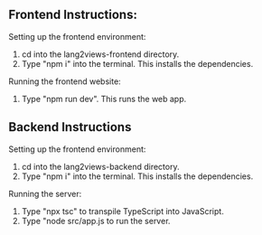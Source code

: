 ## Frontend Instructions:

Setting up the frontend environment:

1. cd into the lang2views-frontend directory.
2. Type "npm i" into the terminal. This installs the dependencies.

Running the frontend website:

1. Type "npm run dev". This runs the web app.

## Backend Instructions

Setting up the frontend environment:

1. cd into the lang2views-backend directory.
2. Type "npm i" into the terminal. This installs the dependencies.

Running the server:

1. Type "npx tsc" to transpile TypeScript into JavaScript.
2. Type "node src/app.js to run the server.